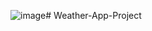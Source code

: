 ![image](https://github.com/babyshaminip06/Weather-App-Project/assets/93317774/9f8b559f-34ef-4268-bfaf-5b5f7b366233)# Weather-App-Project

